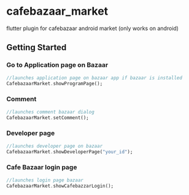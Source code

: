 # cafebazaar_market

flutter plugin for cafebazaar android market (only works on android)

## Getting Started

### Go to Application page on Bazaar

```dart
//launches application page on bazaar app if bazaar is installed
CafebazaarMarket.showProgramPage();
```

### Comment

```dart
//launches comment bazaar dialog
CafebazaarMarket.setComment();
```

### Developer page

```dart
//launches developer page on bazaar
CafebazaarMarket.showDeveloperPage("your_id");
```

### Cafe Bazaar login page

```dart
//launches login page bazaar
CafebazaarMarket.showCafebazzarLogin();
```